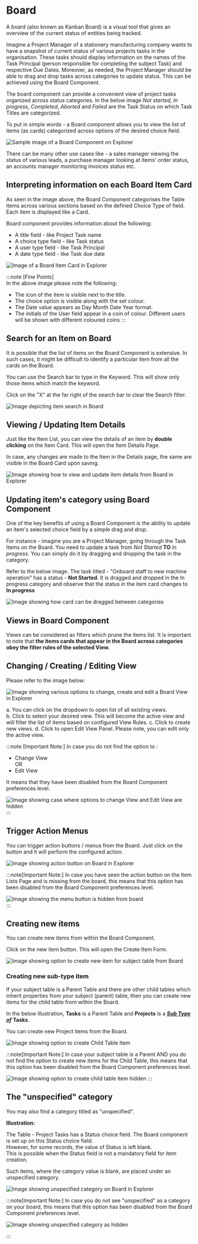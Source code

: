 # Board

A board (also known as Kanban Board) is a visual tool that gives an overview of the current status of entities being tracked. 

Imagine a Project Manager of a stationery manufacturing company wants to have a snapshot of current status of various projects tasks in the organisation. These tasks  should display information on the names of the Task Principal (person responsible for completing the subject Task) and respective Due Dates. Moreover, as needed, the Project Manager should be able to drag and drop tasks across categories to update status. This can be achieved using the Board Component.

The board component can provide a convenient view of project tasks organized across status categories. In the below image _Not started_, _In progress_, _Completed_, _Aborted_ and _Failed_ are the Task Status on which Task Titles are categorized. 

To put in simple words - a Board component allows you to view the list of items (as cards) categorized across options of the desired choice field.

![Sample image of a Board Component on Explorer](Explorer_Board_1.png)

There can be many other use cases like - a sales manager viewing the status of various leads, a purchase manager looking at items' order status, an accounts manager monitoring invoices status etc.

## Interpreting information on each Board Item Card
As seen in the image above, the Board Component categorises the Table items across various sections based on the defined Choice Type of field. Each item is displayed like a Card.

Board component provides information about the following:

- A title field - like Project Task name  
- A choice type field - like Task status  
- A user type field - like Task Principal  
- A date type field - like Task due date  

![Image of a Board Item Card in Explorer](<Explorer_Board- Image of an Item Card.png>)

:::note [Fine Points]   
In the above image please note the following:
- The icon of the item is visible next to the title.  
- The choice option is visible along with the set colour.  
- The Date value appears as Day Month Date Year format.  
- The initials of the User field appear in a coin of colour. Different users will be shown with different coloured coins
:::

## Search for an Item on Board

It is possible that the list of items on the Board Component is extensive. In such cases, it might be difficult to identify a particular item from all the cards on the Board. 

You can use the Search bar to type in the Keyword. This will show only those items which match the keyword.

Click on the "X" at the far right of the search bar to clear the Search filter.

![Image depicting item search in Board](<Explorer_Board- Search Item.png>)

## Viewing / Updating Item Details
Just like the Item List, you can view the details of an item by **double clicking** on the Item Card. This will open the Item Details Page. 

In case, any changes are made to the Item in the Details page, the same are visible in the Board Card upon saving.

![Image showing how to view and update item details from Board in Explorer ](<Explorer_Board- View-update Item Details.png>)
  

## Updating item's category using Board Component
One of the key benefits of using a Board Component is the ability to update an item's selected choice field by a simple drag and drop.

For instance - imagine you are a Project Manager, going through the Task Items on the Board. You need to update a task from _Not Started_ **TO** _In progress_. You can simply do it by dragging and dropping the task in the category.

Refer to the below image. The task titled - "Onboard staff to new machine operation" has a status - **Not Started**. It is dragged and dropped in the In progress category and observe that the status in the item card changes to **In progress**

![Image showing how card can be dragged between categories](<Explorer_Board- drag item across categories.png>)

## Views in Board Component

Views can be considered as filters which prune the items list. It is important to note that **the items cards that appear in the Board across categories obey the filter rules of the selected View.**

## Changing / Creating / Editing View
Please refer to the image below:

![Image showing various options to change, create and edit a Board View in Explorer](<Explorer Board View Options.png>)

a. You can click on the dropdown to open list of all existing views.  
b. Click to select your desired view. This will become the active view and will filter the list of items based on configured View Rules.
c. Click to create new views.
d. Click to open Edit View Panel. Please note, you can edit only the active view.

:::note [Important Note:]
In case you do not find the option to :
- Change View  
OR
- Edit View  

It means that they have been disabled from the Board Component preferences level.

![Image showing case where options to change View and Edit View are hidden](<Explorer_Board- Missing Views options.png>)
:::

## Trigger Action Menus

You can trigger action buttons / menus from the Board. Just click on the button and it will perform the configured action.

![Image showing action button on Board in Explorer](<Explorer_Board - Showing Action Menu button.png>)

:::note[Important Note:]
In case you have seen the action button on the Item Lists Page and is missing from the board, this means that this option has been disabled from the Board Component preferences level.

![Image showing the menu button is hidden from board](<Explorer_Board - Hidden Action Menu button.png>)  
:::

## Creating new items

You can create new items from within the Board Component.   

Click on the new item button. This will open the Create Item Form.

![Image showing option to create new item for subject table from Board](<Explorer_Board - Create Table Item.png>)

### Creating new sub-type item

If your subject table is a Parent Table and there are other child tables which inherit properties from your subject (parent) table, then you can create new items for the child table from within the Board.

In the below illustration, **Tasks** is a Parent Table and **Projects** is a **[*Sub Type of*](</docs/Rapid/3-User Manual/glossary/glossary.md#inherit-tables>)**  **Tasks**.  

You can create new Project items from the Board. 

![Image showing option to create Child Table Item](<Explorer_Board - Create Child Item.png>)

:::note[Important Note:]
In case your subject table is a Parent AND you do not find the option to create new items for the Child Table, this means that this option has been disabled from the Board Component preferences level.

![Image showing option to create child table item hidden](<Explorer_Board - Hidden Create Child Item.png>)
:::

## The "unspecified" category

You may also find a category titled as "unspecified". 

**Illustration:**  

The Table - Project Tasks has a Status choice field. The Board component is set up on this Status choice field.   
However, for some records, the value of Status is left blank.   
This is possible when the Status field is not a mandatory field for item creation.  

Such items, where the category value is blank, are placed under an unspecified category.  

![Image showing unspecified category on Board in Explorer](<Explorer_Board - Showing unspecified category.png>)

:::note[Important Note:]
In case you do not see "unspecified" as a category on your board, this means that this option has been disabled from the Board Component preferences level.

![Image showing unspecified category as hidden](<Explorer_Board - Hidden unspecified category.png>)

:::
